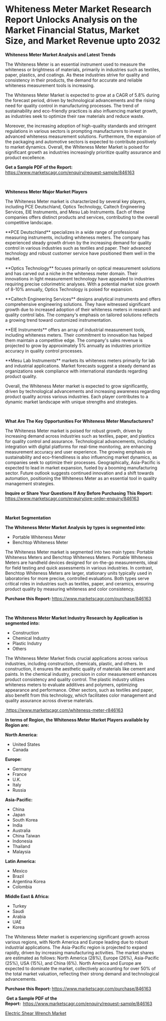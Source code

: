 <p><h1>Whiteness Meter Market Research Report Unlocks Analysis on the Market Financial Status, Market Size, and Market Revenue upto 2032</h1></p><p><strong>Whiteness Meter Market Analysis and Latest Trends</strong></p>
<p><p>The Whiteness Meter is an essential instrument used to measure the whiteness or brightness of materials, primarily in industries such as textiles, paper, plastics, and coatings. As these industries strive for quality and consistency in their products, the demand for accurate and reliable whiteness measurement tools is increasing. </p><p>The Whiteness Meter Market is expected to grow at a CAGR of 5.8% during the forecast period, driven by technological advancements and the rising need for quality control in manufacturing processes. The trend of sustainability and eco-friendly practices is also influencing market growth, as industries seek to optimize their raw materials and reduce waste. </p><p>Moreover, the increasing adoption of high-quality standards and stringent regulations in various sectors is prompting manufacturers to invest in advanced whiteness measurement solutions. Furthermore, the expansion of the packaging and automotive sectors is expected to contribute positively to market dynamics. Overall, the Whiteness Meter Market is poised for significant growth as industries increasingly prioritize quality assurance and product excellence.</p></p>
<p><strong>Get a Sample PDF of the Report:&nbsp;</strong> <a href="https://www.marketscagr.com/enquiry/request-sample/846163?utm_campaign=2276&utm_medium=2&utm_source=Github&utm_content=ia&utm_term=20022025&utm_id=whiteness-meter">https://www.marketscagr.com/enquiry/request-sample/846163</a></p>
<p>&nbsp;</p>
<p><strong>Whiteness Meter Major Market Players</strong></p>
<p><p>The Whiteness Meter market is characterized by several key players, including PCE Deutschland, Optics Technology, Caltech Engineering Services, EIE Instruments, and Mesu Lab Instruments. Each of these companies offers distinct products and services, contributing to the overall competitive landscape.</p><p>**PCE Deutschland** specializes in a wide range of professional measuring instruments, including whiteness meters. The company has experienced steady growth driven by the increasing demand for quality control in various industries such as textiles and paper. Their advanced technology and robust customer service have positioned them well in the market.</p><p>**Optics Technology** focuses primarily on optical measurement solutions and has carved out a niche in the whiteness meter domain. Their innovations in light measurement technology have appealed to industries requiring precise colorimetric analyses. With a potential market size growth of 8-10% annually, Optics Technology is poised for expansion.</p><p>**Caltech Engineering Services** designs analytical instruments and offers comprehensive engineering solutions. They have witnessed significant growth due to increased adoption of their whiteness meters in research and quality control labs. The company's emphasis on tailored solutions reflects a growing trend toward customized instrumentation.</p><p>**EIE Instruments** offers an array of industrial measurement tools, including whiteness meters. Their commitment to innovation has helped them maintain a competitive edge. The company's sales revenue is projected to grow by approximately 5% annually as industries prioritize accuracy in quality control processes.</p><p>**Mesu Lab Instruments** markets its whiteness meters primarily for lab and industrial applications. Market forecasts suggest a steady demand as organizations seek compliance with international standards regarding product quality.</p><p>Overall, the Whiteness Meter market is expected to grow significantly, driven by technological advancements and increasing awareness regarding product quality across various industries. Each player contributes to a dynamic market landscape with unique strengths and strategies.</p></p>
<p>&nbsp;</p>
<p><strong>What Are The Key Opportunities For Whiteness Meter Manufacturers?</strong></p>
<p><p>The Whiteness Meter market is poised for robust growth, driven by increasing demand across industries such as textiles, paper, and plastics for quality control and assurance. Technological advancements, including integration with digital platforms for real-time monitoring, are enhancing measurement accuracy and user experience. The growing emphasis on sustainability and eco-friendliness is also influencing market dynamics, as companies seek to optimize their processes. Geographically, Asia-Pacific is expected to lead in market expansion, fueled by a booming manufacturing sector. Future outlook suggests continued innovation and a shift towards automation, positioning the Whiteness Meter as an essential tool in quality management strategies.</p></p>
<p><strong>Inquire or Share Your Questions If Any Before Purchasing This Report:</strong> <a href="https://www.marketscagr.com/enquiry/pre-order-enquiry/846163?utm_campaign=2276&utm_medium=2&utm_source=Github&utm_content=ia&utm_term=20022025&utm_id=whiteness-meter">https://www.marketscagr.com/enquiry/pre-order-enquiry/846163</a></p>
<p>&nbsp;</p>
<p><strong>Market Segmentation</strong></p>
<p><strong>The Whiteness Meter Market Analysis by types is segmented into:</strong></p>
<p><ul><li>Portable Whiteness Meter</li><li>Benchtop Whiteness Meter</li></ul></p>
<p><p>The Whiteness Meter market is segmented into two main types: Portable Whiteness Meters and Benchtop Whiteness Meters. Portable Whiteness Meters are handheld devices designed for on-the-go measurements, ideal for field testing and quick assessments in various industries. In contrast, Benchtop Whiteness Meters are larger, stationary units typically used in laboratories for more precise, controlled evaluations. Both types serve critical roles in industries such as textiles, paper, and ceramics, ensuring product quality by measuring whiteness and color consistency.</p></p>
<p><strong>Purchase this Report:&nbsp;</strong><a href="https://www.marketscagr.com/purchase/846163?utm_campaign=2276&utm_medium=2&utm_source=Github&utm_content=ia&utm_term=20022025&utm_id=whiteness-meter">https://www.marketscagr.com/purchase/846163</a></p>
<p>&nbsp;</p>
<p><strong>The Whiteness Meter Market Industry Research by Application is segmented into:</strong></p>
<p><ul><li>Construction</li><li>Chemical Industry</li><li>Plastic Indutry</li><li>Others</li></ul></p>
<p><p>The Whiteness Meter Market finds crucial applications across various industries, including construction, chemicals, plastic, and others. In construction, it ensures the aesthetic quality of materials like cement and paints. In the chemical industry, precision in color measurement enhances product consistency and quality control. The plastic industry utilizes whiteness meters to evaluate additives and polymers, optimizing appearance and performance. Other sectors, such as textiles and paper, also benefit from this technology, which facilitates color management and quality assurance across diverse materials.</p></p>
<p><a href="https://www.marketscagr.com/whiteness-meter-r846163?utm_campaign=2276&utm_medium=2&utm_source=Github&utm_content=ia&utm_term=20022025&utm_id=whiteness-meter">&nbsp;https://www.marketscagr.com/whiteness-meter-r846163</a></p>
<p><strong>In terms of Region, the Whiteness Meter Market Players available by Region are:</strong></p>
<p>
    <p> <strong> North America: </strong>
        <ul>
            <li>United States</li>
            <li>Canada</li>
        </ul>
        </p> 
    <p> <strong> Europe: </strong>
        <ul>
            <li>Germany</li>
            <li>France</li>
            <li>U.K.</li>
            <li>Italy</li>
            <li>Russia</li>
        </ul>
        </p> 
    <p> <strong> Asia-Pacific: </strong>
        <ul>
            <li>China</li>
            <li>Japan</li>
            <li>South Korea</li>
            <li>India</li>
            <li>Australia</li>
            <li>China Taiwan</li>
            <li>Indonesia</li>
            <li>Thailand</li>
            <li>Malaysia</li>
        </ul>
        </p> 
    <p> <strong> Latin America: </strong>
        <ul>
            <li>Mexico</li>
            <li>Brazil</li>
            <li>Argentina Korea</li>
            <li>Colombia</li>
        </ul>
        </p> 
    <p> <strong> Middle East & Africa: </strong>
        <ul>
            <li>Turkey</li>
            <li>Saudi</li>
            <li>Arabia</li>
            <li>UAE</li>
            <li>Korea</li>
        </ul>
    </p>
    </p>
<p><p>The Whiteness Meter market is experiencing significant growth across various regions, with North America and Europe leading due to robust industrial applications. The Asia-Pacific region is projected to expand rapidly, driven by increasing manufacturing activities. The market shares are estimated as follows: North America (28%), Europe (26%), Asia-Pacific (25%), USA (15%), and China (6%). North America and Europe are expected to dominate the market, collectively accounting for over 50% of the total market valuation, reflecting their strong demand and technological advancements.</p></p>
<p><strong>Purchase this Report: </strong><a href="https://www.marketscagr.com/purchase/846163?utm_campaign=2276&utm_medium=2&utm_source=Github&utm_content=ia&utm_term=20022025&utm_id=whiteness-meter">https://www.marketscagr.com/purchase/846163</a></p>
<p>&nbsp;<strong>Get a Sample PDF of the Report:&nbsp;&nbsp;</strong><a href="https://www.marketscagr.com/enquiry/request-sample/846163?utm_campaign=2276&utm_medium=2&utm_source=Github&utm_content=ia&utm_term=20022025&utm_id=whiteness-meter">https://www.marketscagr.com/enquiry/request-sample/846163</a></p>
<p><strong></strong></p>
<p><p><a href="https://github.com/risingtrista99259/Market-Research-Report-List-1/blob/main/electric-shear-wrench-market.md?utm_campaign=2276&utm_medium=2&utm_source=Github&utm_content=ia&utm_term=20022025&utm_id=whiteness-meter">Electric Shear Wrench Market</a></p></p>